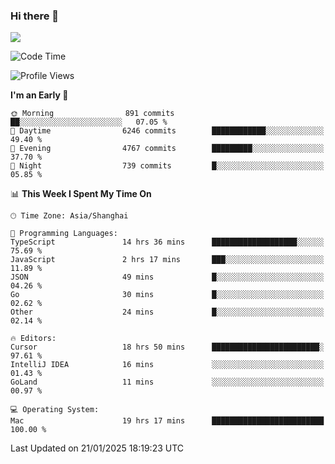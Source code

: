 ### Hi there 👋

<!--
**JJAYCHEN1e/jjaychen1e** is a ✨ _special_ ✨ repository because its `README.md` (this file) appears on your GitHub profile.

Here are some ideas to get you started:

- 🔭 I’m currently working on ...
- 🌱 I’m currently learning ...
- 👯 I’m looking to collaborate on ...
- 🤔 I’m looking for help with ...
- 💬 Ask me about ...
- 📫 How to reach me: ...
- 😄 Pronouns: ...
- ⚡ Fun fact: ...
-->

[![](https://github-readme-stats.vercel.app/api?username=jjaychen1e&show_icons=true)](https://github.com/jjaychen1e/github-readme-stats?count_private=true)

<!--START_SECTION:waka-->
![Code Time](http://img.shields.io/badge/Code%20Time-1%2C751%20hrs%2039%20mins-blue)

![Profile Views](http://img.shields.io/badge/Profile%20Views-1-blue)

**I'm an Early 🐤** 

```text
🌞 Morning                891 commits         ██░░░░░░░░░░░░░░░░░░░░░░░   07.05 % 
🌆 Daytime                6246 commits        ████████████░░░░░░░░░░░░░   49.40 % 
🌃 Evening                4767 commits        █████████░░░░░░░░░░░░░░░░   37.70 % 
🌙 Night                  739 commits         █░░░░░░░░░░░░░░░░░░░░░░░░   05.85 % 
```


📊 **This Week I Spent My Time On** 

```text
🕑︎ Time Zone: Asia/Shanghai

💬 Programming Languages: 
TypeScript               14 hrs 36 mins      ███████████████████░░░░░░   75.69 % 
JavaScript               2 hrs 17 mins       ███░░░░░░░░░░░░░░░░░░░░░░   11.89 % 
JSON                     49 mins             █░░░░░░░░░░░░░░░░░░░░░░░░   04.26 % 
Go                       30 mins             █░░░░░░░░░░░░░░░░░░░░░░░░   02.62 % 
Other                    24 mins             █░░░░░░░░░░░░░░░░░░░░░░░░   02.14 % 

🔥 Editors: 
Cursor                   18 hrs 50 mins      ████████████████████████░   97.61 % 
IntelliJ IDEA            16 mins             ░░░░░░░░░░░░░░░░░░░░░░░░░   01.43 % 
GoLand                   11 mins             ░░░░░░░░░░░░░░░░░░░░░░░░░   00.97 % 

💻 Operating System: 
Mac                      19 hrs 17 mins      █████████████████████████   100.00 % 
```


 Last Updated on 21/01/2025 18:19:23 UTC
<!--END_SECTION:waka-->
